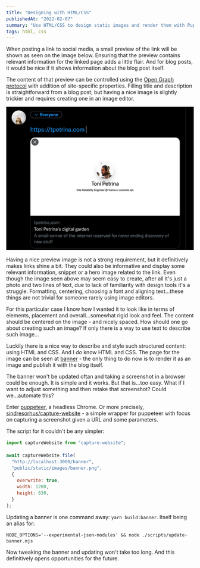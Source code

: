 ```yaml
---
title: "Designing with HTML/CSS"
publishedAt: "2022-02-07"
summary: "Use HTML/CSS to design static images and render them with Puppeteer"
tags: html, css
---
```


When posting a link to social media, a small preview of the link will be shown as seen on the image below. Ensuring that the preview contains relevant information for the linked page adds a little flair. And for blog posts, it would be nice if it shows information about the blog post itself.

The content of that preview can be controlled using the [Open Graph protocol](https://ogp.me/) with addition of site-specific properties. Filling title and description is straightforward from a blog post, but having a nice image is slightly trickier and requires creating one in an image editor.

![A preview](../../public/blog/2022-02-07-designing-with-html-css.png)

Having a nice preview image is not a strong requirement, but it definitively makes links shine a bit. They could also be informative and display some relevant information, snippet or a hero image related to the link. Even though the image seen above may seem easy to create, after all it's just a photo and two lines of text, due to lack of familiarity with design tools it's a struggle. Formatting, centering, choosing a font and aligning text...these things are not trivial for someone rarely using image editors.

For this particular case I know how I wanted it to look like in terms of elements, placement and overall...somewhat rigid look and feel. The content should be centered on the image - and nicely spaced. How should one go about creating such an image? If only there is a way to use text to describe such image...

Luckily there is a nice way to describe and style such structured content: using HTML and CSS. And I _do_ know HTML and CSS. The page for the image can be seen at [banner](/banner) - the only thing to do now is to render it as an image and publish it with the blog itself.

The banner won't be updated oftan and taking a screenshot in a browser could be enough. It is simple and it works. But that is...too easy. What if I want to adjust something and then retake that screenshot? Could we...automate this?

Enter [puppeteer](https://github.com/puppeteer/puppeteer), a headless Chrome. Or more precisely, [sindresorhus/capture-website](https://github.com/sindresorhus/capture-website) - a simple wrapper for puppeteer with focus on capturing a screenshot given a URL and some parameters.

The script for it couldn't be any simpler:

```javascript
import captureWebsite from "capture-website";

await captureWebsite.file(
  "http://localhost:3000/banner",
  "public/static/images/banner.png",
  {
    overwrite: true,
    width: 1200,
    height: 630,
  }
);
```

Updating a banner is one command away: `yarn build:banner`. Itself being an alias for:

```shell
NODE_OPTIONS='--experimental-json-modules' && node ./scripts/update-banner.mjs
```

Now tweaking the banner and updating won't take too long. And this definitively opens opportunities for the future.
